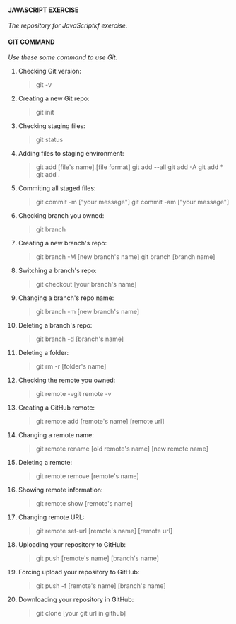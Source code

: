 #### **JAVASCRIPT EXERCISE**
*The repository for JavaScriptkf exercise.*
#### **GIT COMMAND**
*Use these some command to use Git.*
1. Checking Git version:
    > git -v
2. Creating a new Git repo:
    > git init
3. Checking staging files:
    > git status
4. Adding files to staging environment:
    > git add [file's name].[file format]
    > git add --all
    > git add -A
    > git add *
    > git add .
5. Commiting all staged files:
    > git commit -m ["your message"]
    > git commit -am ["your message"]
6. Checking branch you owned:	
    > git branch
7. Creating a new branch's repo:
    > git branch -M [new branch's name]	
    > git branch [branch name]
8. Switching a branch's repo:
    > git checkout [your branch's name]
9. Changing a branch's repo name:
    > git branch -m [new branch's name]
10. Deleting a branch's repo:
    > git branch -d [branch's name]
11. Deleting a folder:
    > git rm -r [folder's name]
12. Checking the remote you owned:
    > git remote -vgit remote -v
13. Creating a GitHub remote:
    > git remote add [remote's name] [remote url]
14. Changing a remote name:
    > git remote rename [old remote's name] [new remote name]
15. Deleting a remote:
    > git remote remove [remote's name]
16. Showing remote information:
    > git remote show [remote's name]
17. Changing remote URL:
    > git remote set-url [remote's name] [remote url]
18. Uploading your repository to GitHub:
    > git push [remote's name] [branch's name]
19. Forcing upload your repository to GitHub:
    > git push -f [remote's name] [branch's name]
20. Downloading your repository in GitHub:
    > git clone [your git url in github]